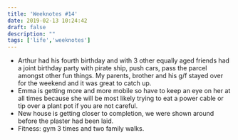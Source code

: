 ```yaml
---
title: 'Weeknotes #14'
date: 2019-02-13 10:24:42
draft: false
description: ""
tags: ['life','weeknotes']
---
```


*   Arthur had his fourth birthday and with 3 other equally aged friends had a joint birthday party with pirate ship, push cars, pass the parcel amongst other fun things. My parents, brother and his g/f stayed over for the weekend and it was great to catch up.
*   Emma is getting more and more mobile so have to keep an eye on her at all times because she will be most likely trying to eat a power cable or tip over a plant pot if you are not careful.
*   New house is getting closer to completion, we were shown around before the plaster had been laid.
*   Fitness: gym 3 times and two family walks.